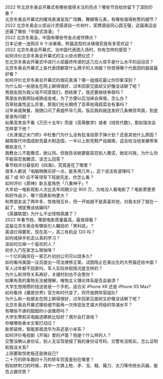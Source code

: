 2022 年北京冬奥会开幕式有哪些值得关注的亮点？哪些节目给你留下了深刻印象？  
北京冬奥会开幕式的暖场表演呈现广场舞、舞狮等元素，有哪些值得称赞的细节？  
2022 北京冬奥会火炬设计灵感源自一片树叶，奖牌源自同心圆玉璧，这届奥运会还藏了哪些「中国式浪漫」？  
2022 北京冬奥会，中国有哪些夺金点或夺牌点？  
日本记者一连购买 6 个冰墩墩，熊猫造型的冰墩墩究竟有多受欢迎？  
2022 北京冬奥会开幕式，当中国代表团入场时，你有怎样的感受？  
如何评价北京冬奥会开幕式的主火炬点燃仪式？  
在北京冬奥会开幕式中进行火炬最终传递的这几位火炬手是什么水平的运动员？  
北京冬奥会开幕式上各代表团都穿什么牌子的入场服？你觉得哪个代表团的服装最好看？  
如何评价北京冬奥会开幕式的烟花表演？哪一组烟花最让你印象深刻？  
为什么和一些朋友在网上聊得很好，过年回家见面却又好像没话聊了呢？  
男朋友因为我父母不同意我们，想结束了，我还要继续争取吗？  
男朋友劝我把钻戒换成金戒，为了方便以后当掉会保值，怎么办？  
百草枯毒性这么厉害，那我们吃长期喷了百草枯得蔬菜会有事吗？  
过年亲戚聚餐，我随口问了表姐怀孕几周。饭后我妈就连发好几条微信骂我，到底是谁有问题？  
如果高育良不看《万历十五年》而是《高等数学》或者《线性代数》，那赵瑞龙会怎样拿下他？  
《长津湖之水门桥》中杜鲁门为什么没有批准投原子弹计划？还是其他什么原因？  
越南取代中国成耐克最大制造国，一半以上耐克鞋产自越南，这会给当地发展带来哪些变化？  
我教女儿不能撒谎，她认同。但我告诉她要能容忍别人撒谎，她反问我，为什么你不能容忍我撒谎，该怎么回答？  
春节档评分最低的《四海》，究竟差在了哪里？  
很多人都说「电脑稍微买好一点，能多用几年」，这个说法有道理吗？  
超 7 成 90 后不等领导下班就先走，你怎么看？  
如何评价《原神》新五星角色「八重神子」?  
大年初一电影观影人次比去年同期少近 900 万，为啥没人看电影了？电影票更贵和好作品少，哪个因素影响更大？  
和男朋友谈了两年多，性格很互补，但一开始就不是真喜欢他，对我太好了就在一起了，很犹豫该结婚吗?  
《英雄联盟》为什么不出怪物英雄了？  
2022 年春节档，哪部电影质量最高，最值得看？  
这届北京冬奥会有哪些引人瞩目的「黑科技」？  
英语烂得要死，现在高一，高三有机会 120 吗？  
如何戒掉手机去认真的学习？  
该如何忘掉一个喜欢的人？  
初步入门在家怎么喝咖啡？  
一个亿的融资在一家芯片初创公司可以烧多久?  
如何看待美国一议员提出一项法律修正案，试图阻止在美出生的大熊猫还给中国？  
军人过年都不回家吗，军人实际休假情况是怎样的？  
为什么和领导关系再好，关键时刻也不会管你？  
如果有真的事物无法被理解，唯物主义理论体系是否会崩溃？  
大学生想用攒的钱送爸爸一个手机，适合买 iPhone XR 还是 iPhone XS Max?  
如何看待《魔兽世界》官方称时代变了，将开放跨阵营组队?  
为什么和一些朋友在网上聊得很好，过年回家见面却又好像没话聊了呢？  
北京冬奥会开幕式哪些细节能再一次体现张艺谋大师级的导演水平？  
有哪些不虐的甜甜的小说推荐吗？  
大学生寒假买电脑选哪款比较好？偶尔会打游戏？  
你被哪些香水文案打动过？  
新房装修，智能家居选华为系还是小米系？  
如何评价电视剧《开端》里的卢笛？他是个什么样的人？  
交警没确认身份证，别人无证驾驶报了我的身份证号码，交警有没核实。怎么证明和我没关系?  
上班要取悦老板还是做自己?  
二十万的轿车跟四十万的轿车究竟差别在哪里？  
假如拼刺刀的时候，其中一方换上枪、矛、戈、戟、薙刀、太刀等传统长兵器，能否占据优势？  
